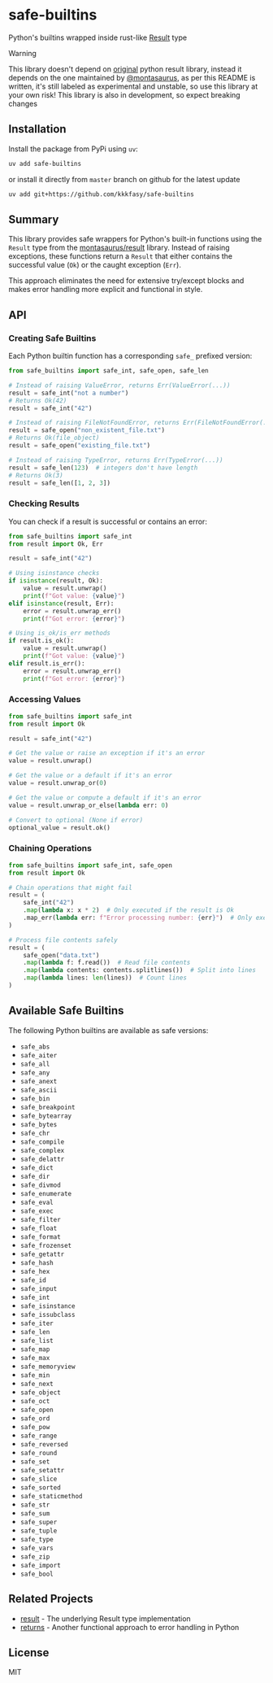 # safe-builtins

Python's builtins wrapped inside rust-like [Result](https://github.com/montasaurus/result) type

> [!WARNING]
> This library doesn't depend on [original](https://github.com/rustedpy/result) python result library, instead it depends on the one maintained by [@montasaurus](https://github.com/montasaurus/result), as per this README is written, it's still labeled as experimental and unstable, so use this library at your own risk!
> This library is also in development, so expect breaking changes

## Installation

Install the package from PyPi using `uv`:

```bash
uv add safe-builtins
```
or install it directly from `master` branch on github for the latest update

```bash
uv add git+https://github.com/kkkfasy/safe-builtins
```
## Summary

This library provides safe wrappers for Python's built-in functions using the `Result` type from the [montasaurus/result](https://github.com/montasaurus/result) library. Instead of raising exceptions, these functions return a `Result` that either contains the successful value (`Ok`) or the caught exception (`Err`).

This approach eliminates the need for extensive try/except blocks and makes error handling more explicit and functional in style.

## API

### Creating Safe Builtins

Each Python builtin function has a corresponding `safe_` prefixed version:

```python
from safe_builtins import safe_int, safe_open, safe_len

# Instead of raising ValueError, returns Err(ValueError(...))
result = safe_int("not a number")
# Returns Ok(42)
result = safe_int("42")

# Instead of raising FileNotFoundError, returns Err(FileNotFoundError(...))
result = safe_open("non_existent_file.txt")
# Returns Ok(file_object)
result = safe_open("existing_file.txt")

# Instead of raising TypeError, returns Err(TypeError(...))
result = safe_len(123)  # integers don't have length
# Returns Ok(3)
result = safe_len([1, 2, 3])
```

### Checking Results

You can check if a result is successful or contains an error:

```python
from safe_builtins import safe_int
from result import Ok, Err

result = safe_int("42")

# Using isinstance checks
if isinstance(result, Ok):
    value = result.unwrap()
    print(f"Got value: {value}")
elif isinstance(result, Err):
    error = result.unwrap_err()
    print(f"Got error: {error}")

# Using is_ok/is_err methods
if result.is_ok():
    value = result.unwrap()
    print(f"Got value: {value}")
elif result.is_err():
    error = result.unwrap_err()
    print(f"Got error: {error}")
```

### Accessing Values

```python
from safe_builtins import safe_int
from result import Ok

result = safe_int("42")

# Get the value or raise an exception if it's an error
value = result.unwrap()

# Get the value or a default if it's an error
value = result.unwrap_or(0)

# Get the value or compute a default if it's an error
value = result.unwrap_or_else(lambda err: 0)

# Convert to optional (None if error)
optional_value = result.ok()
```

### Chaining Operations

```python
from safe_builtins import safe_int, safe_open
from result import Ok

# Chain operations that might fail
result = (
    safe_int("42")
    .map(lambda x: x * 2)  # Only executed if the result is Ok
    .map_err(lambda err: f"Error processing number: {err}")  # Only executed if the result is Err
)

# Process file contents safely
result = (
    safe_open("data.txt")
    .map(lambda f: f.read())  # Read file contents
    .map(lambda contents: contents.splitlines())  # Split into lines
    .map(lambda lines: len(lines))  # Count lines
)
```

## Available Safe Builtins

The following Python builtins are available as safe versions:

- `safe_abs`
- `safe_aiter`
- `safe_all`
- `safe_any`
- `safe_anext`
- `safe_ascii`
- `safe_bin`
- `safe_breakpoint`
- `safe_bytearray`
- `safe_bytes`
- `safe_chr`
- `safe_compile`
- `safe_complex`
- `safe_delattr`
- `safe_dict`
- `safe_dir`
- `safe_divmod`
- `safe_enumerate`
- `safe_eval`
- `safe_exec`
- `safe_filter`
- `safe_float`
- `safe_format`
- `safe_frozenset`
- `safe_getattr`
- `safe_hash`
- `safe_hex`
- `safe_id`
- `safe_input`
- `safe_int`
- `safe_isinstance`
- `safe_issubclass`
- `safe_iter`
- `safe_len`
- `safe_list`
- `safe_map`
- `safe_max`
- `safe_memoryview`
- `safe_min`
- `safe_next`
- `safe_object`
- `safe_oct`
- `safe_open`
- `safe_ord`
- `safe_pow`
- `safe_range`
- `safe_reversed`
- `safe_round`
- `safe_set`
- `safe_setattr`
- `safe_slice`
- `safe_sorted`
- `safe_staticmethod`
- `safe_str`
- `safe_sum`
- `safe_super`
- `safe_tuple`
- `safe_type`
- `safe_vars`
- `safe_zip`
- `safe_import`
- `safe_bool`

## Related Projects

- [result](https://github.com/montasaurus/result) - The underlying Result type implementation
- [returns](https://github.com/dry-python/returns) - Another functional approach to error handling in Python

## License

MIT
